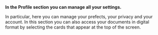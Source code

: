 **In the Profile section you can manage all your settings.**

In particular, here you can manage your prefects, your privacy and your account. In this section you can also access your documents in digital format by selecting the cards that appear at the top of the screen.
